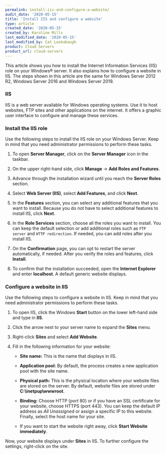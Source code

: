 ```yaml
---
permalink: install-iis-and-configure-a-website/
audit_date: '2020-05-15'
title: 'Install IIS and configure a website'
type: article
created_date: '2020-05-15'
created_by: Karoline Mills
last_modified_date: '2020-05-15'
last_modified_by: Cat Lookabaugh
product: Cloud Servers
product_url: cloud-servers
---
```


This article shows you how to install the Internet Information Services (IIS) role on your Windows&reg;
server. It also explains how to configure a website in IIS. The steps shown in this article are the same
for Windows Server 2012 R2, Windows Server 2016 and Windows Server 2019.

### IIS

IIS is a web server available for Windows operating systems. Use it to host websites, FTP sites and other
applications on the internet. It offers a graphic user interface to configure and manage these services.

### Install the IIS role

Use the following steps to install the IIS role on your Windows Server. Keep in mind that you need
administrator permissions to perform these tasks.

1.	To open **Server Manager**, click on the **Server Manager** icon in the taskbar.

2.	On the upper right-hand side, click **Manage** -> **Add Roles and Features**.

3.	Advance through the installation wizard until you reach the **Server Roles** section.

4.	Select **Web Server (IIS)**, select **Add Features**, and click **Next**.

5.	In the **Features** section, you can select any additional features that you want to install.
    Because you do not have to select additional features to install IIS, click **Next**.

6.	In the **Role Services** section, choose all the roles you want to install. You can keep the default
    selection or add additional roles such as `FTP server` and `HTTP redirection`. If needed, you can add
    roles after you install IIS.

7.	On the **Confirmation** page, you can opt to restart the server automatically, if needed. After you
    verify the roles and features, click **Install**.

8.	To confirm that the installation succeeded, open the **Internet Explorer** and enter **localhost**. A
    default generic website displays.

### Configure a website in IIS

Use the following steps to configure a website in IIS. Keep in mind that you need administrator permissions
to perform these tasks.

1.	To open IIS, click the Windows **Start** button on the lower left-hand side and type in **IIS**.

2.	Click the arrow next to your server name to expand the **Sites** menu.

3.	Right-click **Sites** and select **Add Website**.

4.	Fill in the following information for your website:

    - **Site name:** This is the name that displays in IIS.

    - **Application pool:** By default, the process creates a new application pool with the site name.

    - **Physical path:** This is the physical location where your website files are stored on the server.
    By default, website files are stored under **C:\inetpup\wwwroot**.

    - **Binding:** Choose HTTP (port 80) or if you have an SSL certificate for your website, choose HTTPS
    (port 443). You can keep the default IP address as *All Unassigned* or assign a specific IP to this
    website. Finally, select the host name for your site.

    - If you want to start the website right away, click **Start Website immediately**.

Now, your website displays under **Sites** in IIS. To further configure the settings, right-click on the site.
